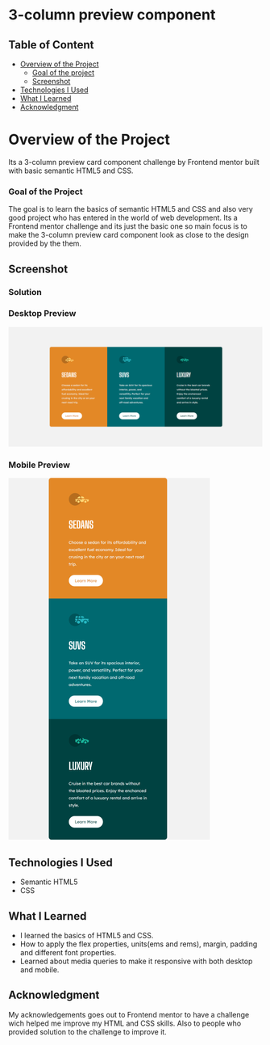 # 3-column preview component
 
## Table of Content

 * [Overview of the Project](#overview-of-the-project)
      * [Goal of the project](#goal-of-the-project)
      * [Screenshot](#screenshot)
 * [Technologies I Used](#technologies-i-used)
 * [What I Learned](#what-i-learned) 
 * [Acknowledgment](#acknowledgment)

# Overview of the Project
Its a 3-column preview card component challenge by Frontend mentor built with basic semantic HTML5 and CSS.

### Goal of the Project
The goal is to learn the basics of semantic HTML5 and CSS and also very good project who has entered in the world of web development. Its a Frontend mentor challenge and its just the basic one so main focus is to make the 3-column preview card component look as close to the design provided by the them.


## Screenshot

### Solution

### Desktop Preview
![](./images/Desktop-preview.png)

### Mobile Preview
![](./images/mobile-preview.png)


## Technologies I Used
* Semantic HTML5
* CSS

## What I Learned
* I learned the basics of HTML5 and CSS.
* How to apply the flex properties, units(ems and rems), margin, padding and different font properties.
* Learned about media queries to make it responsive with both desktop and mobile.


## Acknowledgment
My acknowledgements goes out to Frontend mentor to have a challenge wich helped me improve my HTML and CSS skills. Also to people who provided solution to the challenge to      improve it.
